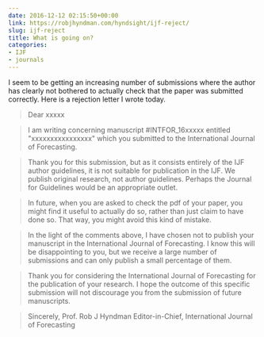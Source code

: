 ```yaml
---
date: 2016-12-12 02:15:50+00:00
link: https://robjhyndman.com/hyndsight/ijf-reject/
slug: ijf-reject
title: What is going on?
categories:
- IJF
- journals
---
```


I seem to be getting an increasing number of submissions where the author has clearly not bothered to actually check that the paper was submitted correctly. Here is a rejection letter I wrote today.


>Dear xxxxx

>I am writing concerning manuscript #INTFOR_16xxxxx entitled "xxxxxxxxxxxxxxxx" which you submitted to the International Journal of Forecasting.

>Thank you for this submission, but as it consists entirely of the IJF author guidelines, it is not suitable for publication in the IJF. We publish original research, not author guidelines. Perhaps the Journal for Guidelines would be an appropriate outlet.

>In future, when you are asked to check the pdf of your paper, you might find it useful to actually do so, rather than just claim to have done so. That way, you might avoid this kind of mistake.

>In the light of the comments above, I have chosen not to publish your manuscript in the International Journal of Forecasting. I know this will be disappointing to you, but we receive a large number of submissions and can only publish a small percentage of them.

>Thank you for considering the International Journal of Forecasting for the publication of your research. I hope the outcome of this specific submission will not discourage you from the submission of future manuscripts.

>Sincerely,
>Prof. Rob J Hyndman
>Editor-in-Chief, International Journal of Forecasting
